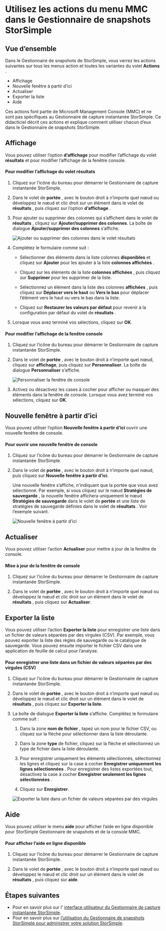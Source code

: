<properties 
   pageTitle="Actions du menu console MMC Gestionnaire de snapshots StorSimple | Microsoft Azure"
   description="Décrit comment utiliser les actions de menu standard Microsoft Management Console (MMC) dans le Gestionnaire de snapshots StorSimple."
   services="storsimple"
   documentationCenter="NA"
   authors="SharS"
   manager="carmonm"
   editor="" />
<tags 
   ms.service="storsimple"
   ms.devlang="NA"
   ms.topic="article"
   ms.tgt_pltfrm="NA"
   ms.workload="TBD"
   ms.date="04/25/2016"
   ms.author="v-sharos" />

# <a name="use-the-mmc-menu-actions-in-storsimple-snapshot-manager"></a>Utilisez les actions du menu MMC dans le Gestionnaire de snapshots StorSimple

## <a name="overview"></a>Vue d’ensemble

Dans le Gestionnaire de snapshots de StorSimple, vous verrez les actions suivantes sur tous les menus action et toutes les variantes du volet **Actions** . 

- Affichage
- Nouvelle fenêtre à partir d’ici 
- Actualiser 
- Exporter la liste 
- Aide 

Ces actions font partie de Microsoft Management Console (MMC) et ne sont pas spécifiques au Gestionnaire de capture instantanée StorSimple. Ce didacticiel décrit ces actions et explique comment utiliser chacun d’eux dans le Gestionnaire de snapshots StorSimple.

## <a name="view"></a>Affichage

Vous pouvez utiliser l’option **d’affichage** pour modifier l’affichage du volet **résultats** et pour modifier l’affichage de la fenêtre console. 

#### <a name="to-change-the-results-pane-view"></a>Pour modifier l’affichage du volet résultats

1. Cliquez sur l’icône du bureau pour démarrer le Gestionnaire de capture instantanée StorSimple.

2. Dans le volet de **portée** , avec le bouton droit à n’importe quel nœud ou développez le nœud et clic droit sur un élément dans le volet de **résultats** , puis cliquez sur l’option **d’affichage** . 

3. Pour ajouter ou supprimer des colonnes qui s’affichent dans le volet de **résultats** , cliquez sur **Ajouter/supprimer des colonnes**. La boîte de dialogue **Ajouter/supprimer des colonnes** s’affiche.

    ![Ajouter ou supprimer des colonnes dans le volet résultats](./media/storsimple-snapshot-manager-mmc-menu/HCS_SSM_Add_remove_columns.png) 

4. Complétez le formulaire comme suit :

    - Sélectionner des éléments dans la liste colonnes **disponibles** et cliquez sur **Ajouter** pour les ajouter à la liste **colonnes affichées** . 

    - Cliquez sur les éléments de la liste **colonnes affichées** , puis cliquez sur **Supprimer** pour les supprimer de la liste. 

    - Sélectionnez un élément dans la liste des colonnes **affichées** , puis cliquez sur **Déplacer vers le haut** ou **Vers le bas** pour déplacer l’élément vers le haut ou vers le bas dans la liste. 

    - Cliquez sur **Restaurer les valeurs par défaut** pour revenir à la configuration par défaut du volet de **résultats** . 

5. Lorsque vous avez terminé vos sélections, cliquez sur **OK**. 

#### <a name="to-change-the-console-window-view"></a>Pour modifier l’affichage de la fenêtre console

1. Cliquez sur l’icône du bureau pour démarrer le Gestionnaire de capture instantanée StorSimple.

2. Dans le volet de **portée** , avec le bouton droit à n’importe quel nœud, cliquez sur **affichage**, puis cliquez sur **Personnaliser**. La boîte de dialogue **Personnaliser** s’affiche.

    ![Personnaliser la fenêtre de console](./media/storsimple-snapshot-manager-mmc-menu/HCS_SSM_Customize.png) 

3. Activez ou désactivez les cases à cocher pour afficher ou masquer des éléments dans la fenêtre de console. Lorsque vous avez terminé vos sélections, cliquez sur **OK**.

## <a name="new-window-from-here"></a>Nouvelle fenêtre à partir d’ici

Vous pouvez utiliser l’option **Nouvelle fenêtre à partir d’ici** ouvrir une nouvelle fenêtre de console.

#### <a name="to-open-a-new-console-window"></a>Pour ouvrir une nouvelle fenêtre de console

1. Cliquez sur l’icône du bureau pour démarrer le Gestionnaire de capture instantanée StorSimple.

2. Dans le volet de **portée** , avec le bouton droit à n’importe quel nœud, puis cliquez sur **Nouvelle fenêtre à partir d’ici**. 

    Une nouvelle fenêtre s’affiche, n'indiquant que la portée que vous avez sélectionné. Par exemple, si vous cliquez sur le nœud **Stratégies de sauvegarde** , la nouvelle fenêtre affichera uniquement le nœud **Stratégies de sauvegarde** dans le volet de **portée** et une liste de stratégies de sauvegarde définies dans le volet de **résultats** . Voir l’exemple suivant.

    ![Nouvelle fenêtre à partir d’ici](./media/storsimple-snapshot-manager-mmc-menu/HCS_SSM_NewWindow.png) 
 
## <a name="refresh"></a>Actualiser

Vous pouvez utiliser l’action **Actualiser** pour mettre à jour de la fenêtre de console.

#### <a name="to-update-the-console-window"></a>Mise à jour de la fenêtre de console

1. Cliquez sur l’icône du bureau pour démarrer le Gestionnaire de capture instantanée StorSimple.

2. Dans le volet de **portée** , avec le bouton droit à n’importe quel nœud ou développez le nœud et clic droit sur un élément dans le volet de **résultats** , puis cliquez sur **Actualiser**. 

## <a name="export-list"></a>Exporter la liste

Vous pouvez utiliser l’action **Exporter la liste** pour enregistrer une liste dans un fichier de valeurs séparées par des virgules (CSV). Par exemple, vous pouvez exporter la liste des règles de sauvegarde ou le catalogue de sauvegarde. Vous pouvez ensuite importer le fichier CSV dans une application de feuille de calcul pour l’analyse.

#### <a name="to-save-a-list-in-a-comma-separated-value-csv-file"></a>Pour enregistrer une liste dans un fichier de valeurs séparées par des virgules (CSV)

1. Cliquez sur l’icône du bureau pour démarrer le Gestionnaire de capture instantanée StorSimple. 

2. Dans le volet de **portée** , avec le bouton droit à n’importe quel nœud ou développez le nœud et clic droit sur un élément dans le volet de **résultats** , puis cliquez sur **Exporter la liste**. 

3. La boîte de dialogue **Exporter la liste** s’affiche. Complétez le formulaire comme suit : 

    1. Dans la zone **nom de fichier** , tapez un nom pour le fichier CSV, ou cliquez sur la flèche pour sélectionner dans la liste déroulante.

    2. Dans la zone **type** de fichier, cliquez sur la flèche et sélectionnez un type de fichier dans la liste déroulante.

    3. Pour enregistrer uniquement les éléments sélectionnés, sélectionnez les lignes et cliquez sur la case à cocher **Enregistrer uniquement les lignes sélectionnées** . Pour enregistrer des listes exportées tout, désactivez la case à cocher **Enregistrer seulement les lignes sélectionnées** .

    4. Cliquez sur **Enregistrer**.

    ![Exporter la liste dans un fichier de valeurs séparées par des virgules](./media/storsimple-snapshot-manager-mmc-menu/HCS_SSM_Export_List.png) 
 
## <a name="help"></a>Aide

Vous pouvez utiliser le menu **aide** pour afficher l’aide en ligne disponible pour StorSimple Gestionnaire de snapshots et de la console MMC.

#### <a name="to-view-available-online-help"></a>Pour afficher l’aide en ligne disponible

1. Cliquez sur l’icône du bureau pour démarrer le Gestionnaire de capture instantanée StorSimple.

2. Dans le volet de **portée** , avec le bouton droit à n’importe quel nœud ou développez le nœud et clic droit sur un élément dans le volet de **résultats** , puis cliquez sur **aide**. 

## <a name="next-steps"></a>Étapes suivantes

- Pour en savoir plus sur l' [interface utilisateur du Gestionnaire de capture instantanée StorSimple](storsimple-use-snapshot-manager.md).
- Pour en savoir plus sur [l’utilisation du Gestionnaire de snapshots StorSimple pour administrer votre solution StorSimple](storsimple-snapshot-manager-admin.md).
